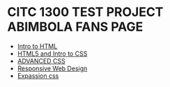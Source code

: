 # CITC 1300 TEST PROJECT ABIMBOLA FANS PAGE

<ul>
    <li><a href="Intro to html/index.html" target="_blank">Intro to HTML</a></li>
    <li><a href="HTML5_intro_to_CSS/index.html" target="_blank">HTML5 and Intro to CSS</a></li>
    <li><a href="adv_css/index.html" target="_blank">ADVANCED CSS</a></li>
     <li><a href="responsive/index.html" target="_blank">Responsive Web Design</a></li>
     <li><a href="expassion_css/index.html" target="_blank">Expassion css</a></li>
</ul>
